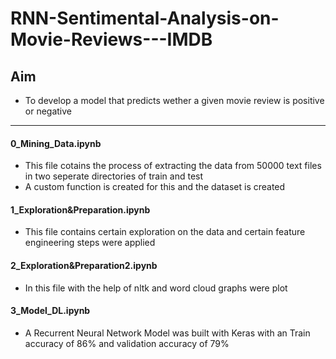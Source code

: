 # RNN-Sentimental-Analysis-on-Movie-Reviews---IMDB

## Aim 
* To develop a model that predicts wether a given movie review is positive or negative 
---

#### 0_Mining_Data.ipynb 
* This file cotains the process of extracting the data from 50000 text files in two seperate directories of train and test
* A custom function is created for this and the dataset is created 

#### 1_Exploration&Preparation.ipynb 

* This file contains certain exploration on the data and certain feature engineering steps were applied 

#### 2_Exploration&Preparation2.ipynb 

* In this file with the help of nltk and word cloud graphs were plot 

#### 3_Model_DL.ipynb 

* A Recurrent Neural Network Model was built with Keras with an Train accuracy of 86% and validation accuracy of 79%
